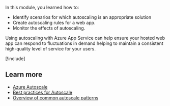 In this module, you learned how to:

- Identify scenarios for which autoscaling is an appropriate solution
- Create autoscaling rules for a web app.
- Monitor the effects of autoscaling.

Using autoscaling with Azure App Service can help ensure your hosted web app can respond to fluctuations in demand helping to maintain a consistent high-quality level of service for your users.

<!-- > Most modules should use the following include -->
[!include[](../../../includes/azure-sandbox-cleanup.md)]

## Learn more

- [Azure Autoscale](https://azure.microsoft.com/features/autoscale/)
- [Best practices for Autoscale](https://docs.microsoft.com/azure/azure-monitor/platform/autoscale-best-practices)
- [Overview of common autoscale patterns](https://docs.microsoft.com/en-us/azure/azure-monitor/platform/autoscale-common-scale-patterns)